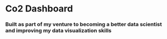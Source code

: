 # Co2 Dashboard
### Built as part of my venture to becoming a better data scientist and improving my data visualization skills


